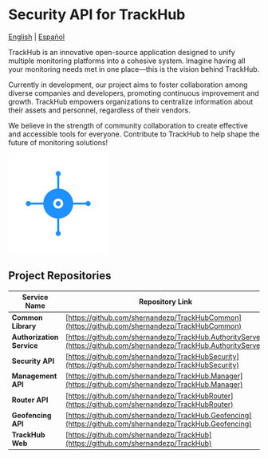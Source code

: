 ﻿# Security API for TrackHub

[English](README.en.md) | [Español](README.es.md)

TrackHub is an innovative open-source application designed to unify multiple monitoring platforms into a cohesive system. Imagine having all your monitoring needs met in one place—this is the vision behind TrackHub.

Currently in development, our project aims to foster collaboration among diverse companies and developers, promoting continuous improvement and growth. TrackHub empowers organizations to centralize information about their assets and personnel, regardless of their vendors.

We believe in the strength of community collaboration to create effective and accessible tools for everyone. Contribute to TrackHub to help shape the future of monitoring solutions!

![Image](https://github.com/shernandezp/TrackHub.AuthorityServer/blob/master/src/Web/wwwroot/images/logo.png)

## Project Repositories

| Service Name       | Repository Link                                             |
|-----------------------------|----------------------------------------------------|
| **Common Library**          | [https://github.com/shernandezp/TrackHubCommon](https://github.com/shernandezp/TrackHubCommon)    |
| **Authorization Service**   | [https://github.com/shernandezp/TrackHub.AuthorityServer](https://github.com/shernandezp/TrackHub.AuthorityServer) |
| **Security API**            | [https://github.com/shernandezp/TrackHubSecurity](https://github.com/shernandezp/TrackHubSecurity)  |
| **Management API**          | [https://github.com/shernandezp/TrackHub.Manager](https://github.com/shernandezp/TrackHub.Manager)  |
| **Router API**              | [https://github.com/shernandezp/TrackHubRouter](https://github.com/shernandezp/TrackHubRouter)    |
| **Geofencing API**          | [https://github.com/shernandezp/TrackHub.Geofencing](https://github.com/shernandezp/TrackHub.Geofencing)    |
| **TrackHub Web**            | [https://github.com/shernandezp/TrackHub](https://github.com/shernandezp/TrackHub)          |

